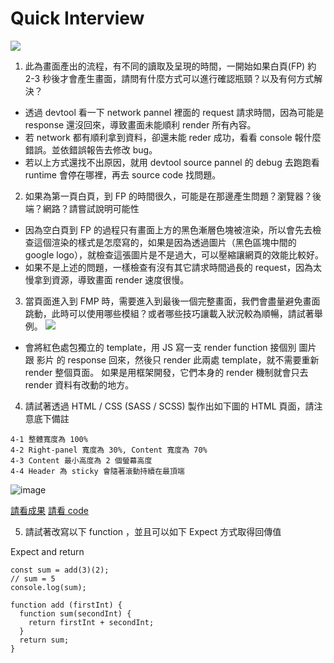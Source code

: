 
# Quick Interview


![](https://i.imgur.com/0UCZ35Z.jpg)


1. 此為畫面產出的流程，有不同的讀取及呈現的時間，一開始如果白頁(FP) 約 2-3 秒後才會產生畫面，請問有什麼方式可以進行確認瓶頸？以及有何方式解決？

  - 透過 devtool 看一下 network pannel 裡面的 request 請求時間，因為可能是 response 還沒回來，導致畫面未能順利 render 所有內容。
  - 若 network 都有順利拿到資料，卻還未能 reder 成功，看看 console 報什麼錯誤。並依錯誤報告去修改 bug。
  - 若以上方式還找不出原因，就用 devtool source pannel 的 debug 去跑跑看 runtime 會停在哪裡，再去 source code 找問題。

2. 如果為第一頁白頁，到 FP 的時間很久，可能是在那邊產生問題？瀏覽器？後端？網路？請嘗試說明可能性
  - 因為空白頁到 FP 的過程只有畫面上方的黑色漸層色塊被渲染，所以會先去檢查這個渲染的樣式是怎麼寫的，如果是因為透過圖片（黑色區塊中間的 google logo），就檢查這張圖片是不是過大，可以壓縮讓網頁的效能比較好。
  - 如果不是上述的問題，一樣檢查有沒有其它請求時間過長的 request，因為太慢拿到資源，導致畫面 render 速度很慢。

3. 當頁面進入到 FMP 時，需要進入到最後一個完整畫面，我們會盡量避免畫面跳動，此時可以使用哪些模組？或者哪些技巧讓載入狀況較為順暢，請試著舉例。
  ![](https://i.imgur.com/qKe5Ly0l.png)
  
  - 會將紅色處包獨立的 template，用 JS 寫一支 render function 接個別 圖片 跟 影片 的 response 回來，然後只 render 此兩處 template，就不需要重新 render 整個頁面。
  如果是用框架開發，它們本身的 render 機制就會只去 render 資料有改動的地方。

4. 請試著透過 HTML / CSS (SASS / SCSS) 製作出如下圖的 HTML 頁面，請注意底下備註

```
4-1 整體寬度為 100%
4-2 Right-panel 寬度為 30%, Content 寬度為 70%
4-3 Content 最小高度為 2 個螢幕高度
4-4 Header 為 sticky 會隨著滾動持續在最頂端
```

![image](https://user-images.githubusercontent.com/87496004/128321905-a791e90e-afd2-46b1-9256-eb00f43a33be.png)

[請看成果](https://web-platform-ele7od.stackblitz.io)
[請看 code](https://stackblitz.com/edit/web-platform-ele7od?file=index.html)

5. 請試著改寫以下 function ，並且可以如下 Expect 方式取得回傳值

Expect and return
```
const sum = add(3)(2);
// sum = 5
console.log(sum);
```

```
function add (firstInt) {
  function sum(secondInt) {
    return firstInt + secondInt;
  }
  return sum;
}
```
